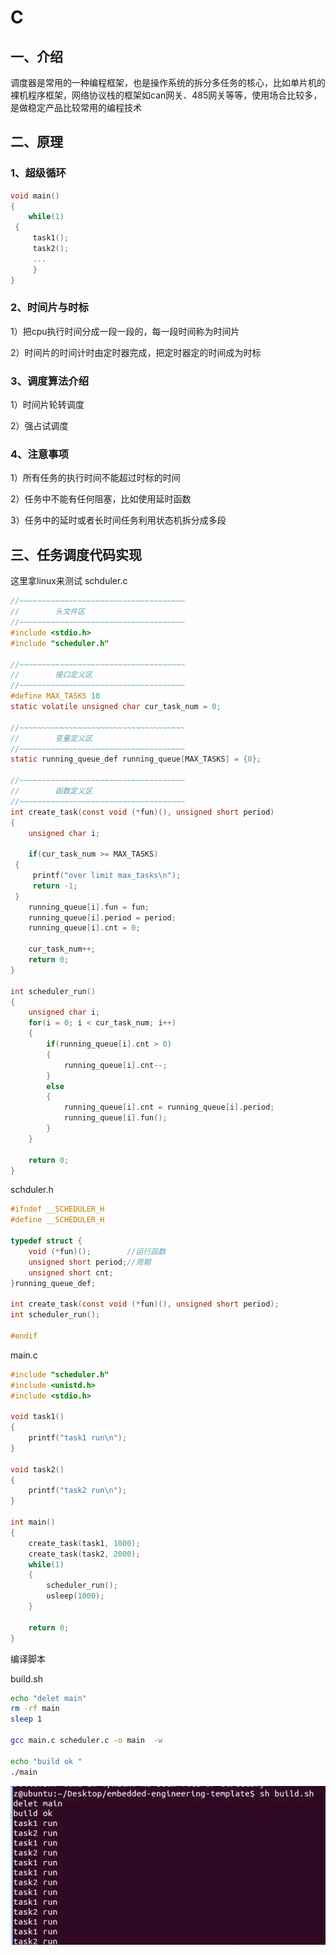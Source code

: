 # C

## 一、介绍
调度器是常用的一种编程框架，也是操作系统的拆分多任务的核心，比如单片机的裸机程序框架，网络协议栈的框架如can网关、485网关等等，使用场合比较多，是做稳定产品比较常用的编程技术
## 二、原理
### 1、超级循环
```c
void main()
{
    while(1)
 {
     task1();
     task2();
     ...
     }
}
```

### 2、时间片与时标
1）把cpu执行时间分成一段一段的，每一段时间称为时间片 

2）时间片的时间计时由定时器完成，把定时器定的时间成为时标

### 3、调度算法介绍
1）时间片轮转调度 

2）强占试调度

### 4、注意事项
1）所有任务的执行时间不能超过时标的时间 

2）任务中不能有任何阻塞，比如使用延时函数 

3）任务中的延时或者长时间任务利用状态机拆分成多段

## 三、任务调度代码实现
这里拿linux来测试 schduler.c
```c
//~~~~~~~~~~~~~~~~~~~~~~~~~~~~~~~~~~~~~
//        头文件区
//~~~~~~~~~~~~~~~~~~~~~~~~~~~~~~~~~~~~~
#include <stdio.h>
#include "scheduler.h"

//~~~~~~~~~~~~~~~~~~~~~~~~~~~~~~~~~~~~~
//        接口定义区
//~~~~~~~~~~~~~~~~~~~~~~~~~~~~~~~~~~~~~
#define MAX_TASKS 10
static volatile unsigned char cur_task_num = 0;

//~~~~~~~~~~~~~~~~~~~~~~~~~~~~~~~~~~~~~
//        变量定义区
//~~~~~~~~~~~~~~~~~~~~~~~~~~~~~~~~~~~~~
static running_queue_def running_queue[MAX_TASKS] = {0};

//~~~~~~~~~~~~~~~~~~~~~~~~~~~~~~~~~~~~~
//        函数定义区
//~~~~~~~~~~~~~~~~~~~~~~~~~~~~~~~~~~~~~
int create_task(const void (*fun)(), unsigned short period)
{
    unsigned char i;

    if(cur_task_num >= MAX_TASKS)
 {
     printf("over limit max_tasks\n");
     return -1;
 }
    running_queue[i].fun = fun;
    running_queue[i].period = period;
    running_queue[i].cnt = 0;

    cur_task_num++;
    return 0;
}

int scheduler_run()
{
    unsigned char i;
    for(i = 0; i < cur_task_num; i++)
    {
        if(running_queue[i].cnt > 0)
        {
            running_queue[i].cnt--;
        }
        else
        {
            running_queue[i].cnt = running_queue[i].period;
            running_queue[i].fun();
        }
    }

    return 0;
}
```
schduler.h
```c
#ifndef __SCHEDULER_H
#define __SCHEDULER_H

typedef struct {
    void (*fun)();        //运行函数
    unsigned short period;//周期
    unsigned short cnt;
}running_queue_def;

int create_task(const void (*fun)(), unsigned short period);
int scheduler_run();

#endif
```
main.c
```c
#include "scheduler.h"
#include <unistd.h>
#include <stdio.h>

void task1()
{
    printf("task1 run\n");
}

void task2()
{
    printf("task2 run\n");
}

int main()
{
    create_task(task1, 1000);
    create_task(task2, 2000);
    while(1)
    {
        scheduler_run();
        usleep(1000);
    }

    return 0;
}
```
编译脚本

build.sh

```bash
echo "delet main"
rm -rf main
sleep 1

gcc main.c scheduler.c -o main  -w

echo "build ok "
./main
```
![](./img/1679316350317-83fb63f1-0a85-49a6-b55e-7ba2ecaecd03.jpeg)
